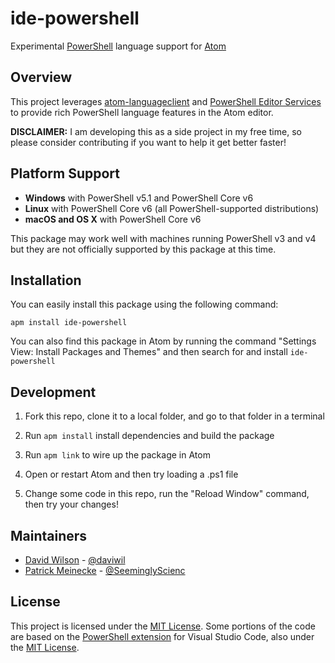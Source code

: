 # ide-powershell

Experimental [PowerShell](https://github.com/powershell/powershell) language support
for [Atom](https://atom.io)

## Overview

This project leverages [atom-languageclient](https://github.com/atom/atom-languageclient)
and [PowerShell Editor Services](https://github.com/PowerShell/PowerShellEditorServices)
to provide rich PowerShell language features in the Atom editor.

**DISCLAIMER:** I am developing this as a side project in my free time, so please
consider contributing if you want to help it get better faster!

## Platform Support

- **Windows** with PowerShell v5.1 and PowerShell Core v6
- **Linux** with PowerShell Core v6 (all PowerShell-supported distributions)
- **macOS and OS X** with PowerShell Core v6

This package may work well with machines running PowerShell v3 and v4 but
they are not officially supported by this package at this time.

## Installation

You can easily install this package using the following command:

```
apm install ide-powershell
```

You can also find this package in Atom by running the command "Settings View: Install
Packages and Themes" and then search for and install `ide-powershell`

## Development

1. Fork this repo, clone it to a local folder, and go to that folder in a terminal

2. Run `apm install` install dependencies and build the package

3. Run `apm link` to wire up the package in Atom

4. Open or restart Atom and then try loading a .ps1 file

5. Change some code in this repo, run the "Reload Window" command, then try your changes!

## Maintainers

- [David Wilson](https://github.com/daviwil) - [@daviwil](http://twitter.com/daviwil)
- [Patrick Meinecke](https://github.com/SeeminglyScience) - [@SeeminglyScienc](http://twitter.com/SeeminglyScienc)

## License

This project is licensed under the [MIT License](LICENSE).  Some portions of the
code are based on the [PowerShell extension](https://github.com/PowerShell/vscode-powershell/)
for Visual Studio Code, also under the [MIT License](https://github.com/PowerShell/vscode-powershell/blob/master/LICENSE.txt).
